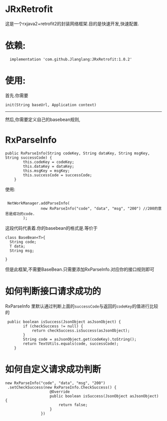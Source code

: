 # JRxRetrofit

这是一个rxjava2+retrofit2的封装网络框架.目的是快速开发,快速配置.


# 依赖:

```
  implementation 'com.github.Jlanglang:JRxRetrofit:1.0.2'
```


# 使用:

首先.你需要

```
init(String baseUrl, Application context)
```

--- 


然后,你需要定义自己的basebean规则,

# RxParseInfo
```
public RxParseInfo(String codeKey, String dataKey, String msgKey, String successCode) {
        this.codeKey = codeKey;
        this.dataKey = dataKey;
        this.msgKey = msgKey;
        this.successCode = successCode;
    }
```

使用:
```

 NetWorkManager.addParseInfo(
                new RxParseInfo("code", "data", "msg", "200") //200的意思是成功的code.
        );

```

这段代码代表着.你的basebean的格式是.等价于
```
class BaseBean<T>{
  String code;
  T data;
  String msg;

}

```

但是此框架,不需要BaseBean.只需要添加RxParseInfo.对应你的接口规则即可



# 如何判断接口请求成功的

RxParseInfo 里默认通过判断上面的`successCode`与返回的`codeKey`的值进行比较的

```
 public boolean isSuccess(JsonObject asJsonObject) {
        if (checkSuccess != null) {
            return checkSuccess.isSuccess(asJsonObject);
        }
        String code = asJsonObject.get(codeKey).toString();
        return TextUtils.equals(code, successCode);
    }
```

# 如何自定义请求成功判断
```
new RxParseInfo("code", "data", "msg", "200")
 .setCheckSuccess(new RxParseInfo.CheckSuccess() {
                    @Override
                    public boolean isSuccess(JsonObject asJsonObject) {
                        return false;
                    }
                })

```


